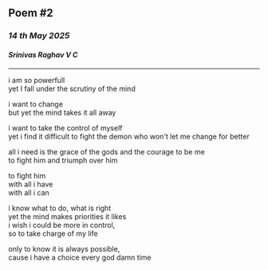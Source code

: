 ## Poem #2


### *14 th May 2025*
#### *Srinivas Raghav V C*

---- 


i am so powerfull   
yet I fall under the scrutiny of the mind

i want to change   
but yet the mind takes it all away

i want to take the control of myself  
yet i find it difficult to fight the demon who won't   let me change for better

all i need is the grace of the gods and the courage to be me  
to fight him and triumph over him  

to fight him   
with all i have  
with all i can  

i know what to do, what is right  
yet the mind makes priorities it likes  
i wish i could be more in control,   
so to take charge of my life  

only to know it is always possible,  
cause i have a choice every god damn time  